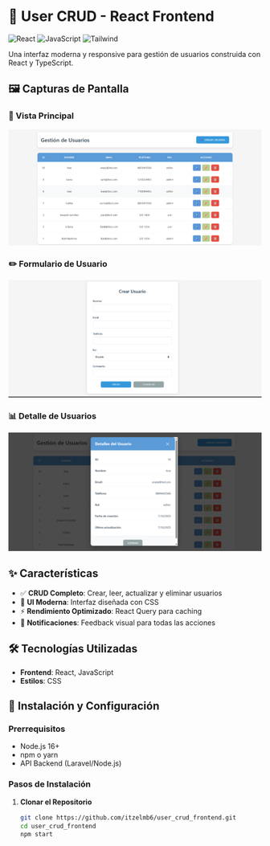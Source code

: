 # 🚀 User CRUD - React Frontend

![React](https://img.shields.io/badge/React-18.2.0-blue)
![JavaScript](https://img.shields.io/badge/JavaScript-5.0-blue)
![Tailwind](https://img.shields.io/badge/CSS-38B2AC)

Una interfaz moderna y responsive para gestión de usuarios construida con React y TypeScript.

## 🖼️ Capturas de Pantalla

### 📱 Vista Principal
![Vista Principal](/docs/react1.png)

### ✏️ Formulario de Usuario
![Formulario](/docs/react2.png)

### 📊 Detalle de Usuarios
![Detalle](/docs/react3.png)

## ✨ Características

- ✅ **CRUD Completo**: Crear, leer, actualizar y eliminar usuarios
- 🎨 **UI Moderna**: Interfaz diseñada con CSS
- ⚡ **Rendimiento Optimizado**: React Query para caching
- 🎯 **Notificaciones**: Feedback visual para todas las acciones

## 🛠️ Tecnologías Utilizadas

- **Frontend**: React, JavaScript
- **Estilos**: CSS

## 🚀 Instalación y Configuración

### Prerrequisitos
- Node.js 16+ 
- npm o yarn
- API Backend (Laravel/Node.js)

### Pasos de Instalación

1. **Clonar el Repositorio**
   ```bash
   git clone https://github.com/itzelmb6/user_crud_frontend.git
   cd user_crud_frontend
   npm start
